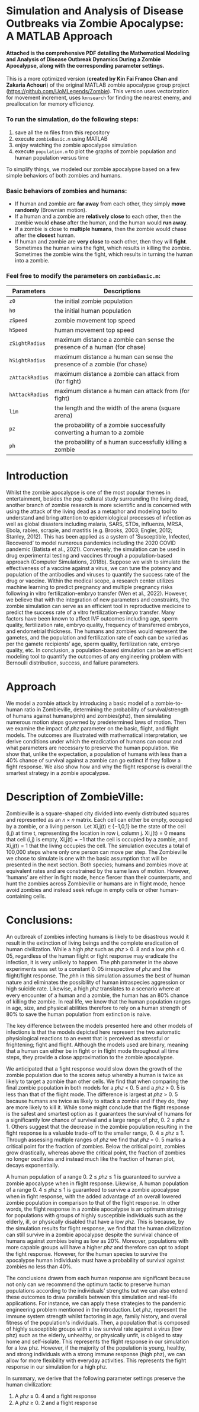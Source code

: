 # Simulation and Analysis of Disease Outbreaks via Zombie Apocalypse: A MATLAB Approach
#### Attached is the comprehensive PDF detailing the Mathematical Modeling and Analysis of Disease Outbreak Dynamics During a Zombie Apocalypse, along with the corresponding parameter settings.

This is a more optimized version (**created by Kin Fai Franco Chan and Zakaria Achouri**) of the original MATLAB zombie apocalypse group project (https://github.com/UoMLegends/Zombie). This version uses vectorization for movement increment, uses `knnsearch` for finding the nearest enemy, and preallocation for memory efficiency.

### To run the simulation, do the following steps:
1. save all the m files from this repository
2. execute `zombieBasic.m` using MATLAB
3. enjoy watching the zombie apocalypse simulation
4. execute `population.m` to plot the graphs of zombie population and human population versus time 



To simplify things, we modeled our zombie apocalypse based on a few simple behaviors of both zombies and humans.
### Basic behaviors of zombies and humans:
* If human and zombie are **far away** from each other, they simply **move randomly** (Brownian motion).
* If a human and a zombie are **relatively close** to each other, then the zombie would **chase** after the human, and the human would **run away**.
* If a zombie is close to **multiple humans**, then the zombie would chase after the **closest** human.
* If human and zombie are **very close** to each other, then they will **fight**. Sometimes the human wins the fight, which results in killing the zombie. Sometimes the zombie wins the fight, which results in turning the human into a zombie.


### Feel free to modify the parameters on `zombieBasic.m`:
Parameters | Descriptions
---------- | ------------
`z0` | the initial zombie population
`h0` | the initial human population
`zSpeed` | zombie movement top speed
`hSpeed` | human movement top speed
`zSightRadius` | maximum distance a zombie can sense the presence of a human (for chase)
`hSightRadius` | maximum distance a human can sense the presence of a zombie (for chase)
`zAttackRadius` | maximum distance a zombie can attack from (for fight)
`hAttackRadius` | maximum distance a human can attack from (for fight)
`lim` | the length and the width of the arena (square arena)
`pz`| the probability of a zombie successfully converting a human to a zombie
`ph`| the probability of a human successfully killing a zombie

# Introduction
Whilst the zombie apocalypse is one of the most popular themes in entertainment, besides the pop-cultural study surrounding the living dead, another branch of zombie research is more scientific and is concerned with using the attack of the living dead as a metaphor and modeling tool to understand and bring attention to epidemiological processes of infection as well as global disasters including malaria, SARS, STDs, influenza, MRSA, Ebola, rabies, scrapie, and mastitis (e.g. Brooks, 2003; Engler, 2012; Stanley, 2012). This has been applied as a system of ‘Susceptible, Infected, Recovered’ to model numerous pandemics including the 2020 COVID pandemic (Batista et al., 2021). Conversely, the simulation can be used in drug experimental testing and vaccines through a population-based approach (Computer Simulations, 2018b). Suppose we wish to simulate the effectiveness of a vaccine against a virus, we can tune the potency and population of the antibodies and viruses to quantify the success rate of the drug or vaccine. Within the medical scope, a research center utilizes machine learning to predict pregnancy and multiple pregnancy risks following in vitro fertilization-embryo transfer (Wen et al., 2022). However, we believe that with the integration of new parameters and constraints, the zombie simulation can serve as an efficient tool in reproductive medicine to predict the success rate of a vitro fertilization-embryo transfer. Many factors have been known to affect IVF outcomes including age, sperm quality, fertilization rate, embryo quality, frequency of transferred embryos, and endometrial thickness. The humans and zombies would represent the gametes, and the population and fertilization rate of each can be varied as per the gamete recipients’ age, sperm quality, fertilization rate, embryo quality, etc. In conclusion, a population-based simulation can be an efficient modeling tool to quantify the outcomes of any engineering problem with Bernoulli distribution, success, and failure parameters.

# Approach
We model a zombie attack by introducing a basic model of a zombie-to-human ratio in Zombieville, determining the probability of survival/strength of humans against humans(phh) and zombies(phz), then simulating numerous motion steps governed by predetermined laws of motion. Then we examine the impact of 𝑝h𝑧 parameter on the basic, flight, and flight models. The outcomes are illustrated with mathematical interpretation, we derive conditions under which the eradication of humans can occur and what parameters are necessary to preserve the human population. We show that, unlike the expectation, a population of humans with less than a 40% chance of survival against a zombie can go extinct if they follow a fight response. We also show how and why the flight response is overall the smartest strategy in a zombie apocalypse.

# Description of ZombieVille:
Zombieville is a square-shaped city divided into evenly distributed squares and represented as an 𝑛 × 𝑛 matrix. Each cell can either be empty, occupied by a zombie, or a living person. Let Xi,j(t) ∈ {−1,0,1} be the state of the cell (i,j) at time t, representing the location in row i, column j. Xi,j(t) = 0 means that cell (i,j) is empty, Xi,j(t) = −1 that the cell is occupied by a zombie, and Xi,j(t) = 1 that the living occupies the cell. The simulation executes a total of 100,000 steps where only one person can move per step. The Zombieville we chose to simulate is one with the basic assumption that will be presented in the next section. Both species; humans and zombies move at equivalent rates and are constrained by the same laws of motion. However, ‘humans’ are either in fight mode, hence fiercer than their counterparts, and hunt the zombies across Zombieville or humans are in flight mode, hence avoid zombies and instead seek refuge in empty cells or other human-containing cells.

# Conclusions:
An outbreak of zombies infecting humans is likely to be disastrous would it result in the extinction of living beings and the complete eradication of human civilization. While a high 𝑝h𝑧 such as 𝑝h𝑧 > 0. 8 and a low 𝑝hh ≤ 0. 05, regardless of the human flight or fight response may eradicate the infection, it is very unlikely to happen. The 𝑝hh parameter in the above experiments was set to a constant 0. 05 irrespective of 𝑝h𝑧 and the flight/fight response. The 𝑝hh in this simulation assumes the best of human nature and eliminates the possibility of human intraspecies aggression or high suicide rate. Likewise, a high 𝑝h𝑧 translates to a scenario where at every encounter of a human and a zombie, the human has an 80% chance of killing the zombie. In real life, we know that the human population ranges in age, size, and physical abilities therefore to rely on a human strength of 80% to save the human population from extinction is naive.

The key difference between the models presented here and other models of infections is that the models depicted here represent the two automatic physiological reactions to an event that is perceived as stressful or frightening; fight and flight. Although the models used are binary, meaning that a human can either be in fight or in flight mode throughout all time steps, they provide a close approximation to the zombie apocalypse.

We anticipated that a fight response would slow down the growth of the zombie population due to the scores setup whereby a human is twice as likely to target a zombie than other cells. We find that when comparing the final zombie population in both models for a 𝑝h𝑧 < 0. 5 and a 𝑝h𝑧 > 0. 5 is less than that of the flight mode. The difference is largest at 𝑝h𝑧 > 0. 5 because humans are twice as likely to attack a zombie and if they do, they are more likely to kill it. While some might conclude that the flight response is the safest and smartest option as it guarantees the survival of humans for a significantly low chance of survival and a large range of phz, 0. 2 ≤ 𝑝h𝑧 ≤ 1. Others suggest that the decrease in the zombie population resulting in the fight response is a valuable trade-off to the smaller range, 0. 4 ≤ 𝑝h𝑧 ≤ 1.
Through assessing multiple ranges of 𝑝h𝑧 we find that 𝑝h𝑧 = 0. 5 marks a critical point for the fraction of zombies. Below the critical point, zombies grow drastically, whereas above the critical point, the fraction of zombies no longer oscillates and instead much like the fraction of human plot, decays exponentially. 

A human population of a range 0. 2 ≤ 𝑝h𝑧 ≤ 1 is guaranteed to survive a zombie apocalypse when in flight response. Likewise, A human population of a range 0. 4 ≤ 𝑝h𝑧 ≤ 1 is guaranteed to survive a zombie apocalypse when in fight response, with the added advantage of an overall lowered zombie population in comparison to that of the flight response. In other words, the flight response in a zombie apocalypse is an optimum strategy for populations with groups of highly susceptible individuals such as the elderly, ill, or physically disabled that have a low 𝑝h𝑧. This is because, by the simulation results for flight response, we find that the human civilization can still survive in a zombie apocalypse despite the survival chance of humans against zombies being as low as 20%. Moreover, populations with more capable groups will have a higher 𝑝h𝑧 and therefore can opt to adopt the fight response. However, for the human species to survive the apocalypse human individuals must have a probability of survival against zombies no less than 40%.

The conclusions drawn from each human response are significant because not only can we recommend the optimum tactic to preserve human populations according to the individuals’ strengths but we can also extend these outcomes to draw parallels between this simulation and real-life applications. For instance, we can apply these strategies to the pandemic engineering problem mentioned in the introduction. Let 𝑝h𝑧, represent the immune system strength whilst factoring in age, family history, and overall fitness of the population's individuals. Then, a population that is composed of highly susceptible groups with a low survival rate against a virus (low phz) such as the elderly, unhealthy, or physically unfit, is obliged to stay home and self-isolate. This represents the flight response in our simulation for a low phz. However, if the majority of the population is young, healthy, and strong individuals with a strong immune response (high phz), we can allow for more flexibility with everyday activities. This represents the fight response in our simulation for a high phz.

In summary, we derive that the following parameter settings preserve the human civilization:
1. A 𝑝h𝑧 ≥ 0. 4 and a fight response
2. A 𝑝h𝑧 ≥ 0. 2 and a flight response
